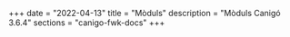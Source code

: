 +++
date        = "2022-04-13"
title       = "Mòduls"
description = "Mòduls Canigó 3.6.4"
sections    = "canigo-fwk-docs"
+++